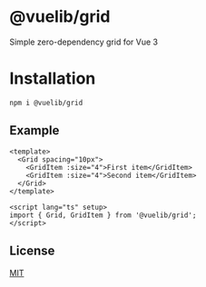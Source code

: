 # @vuelib/grid

Simple zero-dependency grid for Vue 3

# Installation

```
npm i @vuelib/grid
```

## Example

```vue
<template>
  <Grid spacing="10px">
    <GridItem :size="4">First item</GridItem>
    <GridItem :size="4">Second item</GridItem>
  </Grid>
</template>

<script lang="ts" setup>
import { Grid, GridItem } from '@vuelib/grid';
</script>
```

## License

[MIT](LICENSE)

